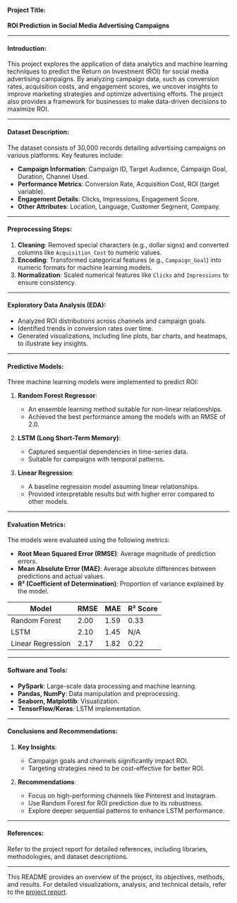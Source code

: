 #### **Project Title**:  
**ROI Prediction in Social Media Advertising Campaigns**

---

#### **Introduction**:  
This project explores the application of data analytics and machine learning techniques to predict the Return on Investment (ROI) for social media advertising campaigns. By analyzing campaign data, such as conversion rates, acquisition costs, and engagement scores, we uncover insights to improve marketing strategies and optimize advertising efforts. The project also provides a framework for businesses to make data-driven decisions to maximize ROI.

---

#### **Dataset Description**:
The dataset consists of 30,000 records detailing advertising campaigns on various platforms. Key features include:
- **Campaign Information**: Campaign ID, Target Audience, Campaign Goal, Duration, Channel Used.
- **Performance Metrics**: Conversion Rate, Acquisition Cost, ROI (target variable).
- **Engagement Details**: Clicks, Impressions, Engagement Score.
- **Other Attributes**: Location, Language, Customer Segment, Company.

---

#### **Preprocessing Steps**:
1. **Cleaning**: Removed special characters (e.g., dollar signs) and converted columns like `Acquisition_Cost` to numeric values.
2. **Encoding**: Transformed categorical features (e.g., `Campaign_Goal`) into numeric formats for machine learning models.
3. **Normalization**: Scaled numerical features like `Clicks` and `Impressions` to ensure consistency.

---

#### **Exploratory Data Analysis (EDA)**:
- Analyzed ROI distributions across channels and campaign goals.
- Identified trends in conversion rates over time.
- Generated visualizations, including line plots, bar charts, and heatmaps, to illustrate key insights.

---

#### **Predictive Models**:
Three machine learning models were implemented to predict ROI:
1. **Random Forest Regressor**:
   - An ensemble learning method suitable for non-linear relationships.
   - Achieved the best performance among the models with an RMSE of 2.0.

2. **LSTM (Long Short-Term Memory)**:
   - Captured sequential dependencies in time-series data.
   - Suitable for campaigns with temporal patterns.

3. **Linear Regression**:
   - A baseline regression model assuming linear relationships.
   - Provided interpretable results but with higher error compared to other models.

---

#### **Evaluation Metrics**:
The models were evaluated using the following metrics:
- **Root Mean Squared Error (RMSE)**: Average magnitude of prediction errors.
- **Mean Absolute Error (MAE)**: Average absolute differences between predictions and actual values.
- **R² (Coefficient of Determination)**: Proportion of variance explained by the model.

| Model              | RMSE | MAE | R² Score |
|--------------------|------|-----|----------|
| Random Forest      | 2.00 | 1.59 | 0.33     |
| LSTM               | 2.10 | 1.45 | N/A      |
| Linear Regression  | 2.17 | 1.82 | 0.22     |

---

#### **Software and Tools**:
- **PySpark**: Large-scale data processing and machine learning.
- **Pandas, NumPy**: Data manipulation and preprocessing.
- **Seaborn, Matplotlib**: Visualization.
- **TensorFlow/Keras**: LSTM implementation.

---

#### **Conclusions and Recommendations**:
1. **Key Insights**:
   - Campaign goals and channels significantly impact ROI.
   - Targeting strategies need to be cost-effective for better ROI.

2. **Recommendations**:
   - Focus on high-performing channels like Pinterest and Instagram.
   - Use Random Forest for ROI prediction due to its robustness.
   - Explore deeper sequential patterns to enhance LSTM performance.

---

#### **References**:
Refer to the project report for detailed references, including libraries, methodologies, and dataset descriptions.

---

This README provides an overview of the project, its objectives, methods, and results. For detailed visualizations, analysis, and technical details, refer to the [project report](sandbox:/mnt/data/ROI_Prediction_Project_Report.pdf).
